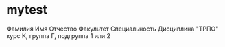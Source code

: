 # mytest
Фамилия
Имя
Отчество
Факультет
Специальность
Дисциплина "ТРПО"
курс К, группа Г, подгруппа 1 или 2
